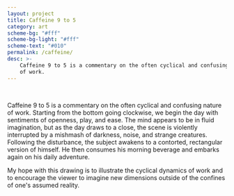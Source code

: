 ```yaml
---
layout: project
title: Caffeine 9 to 5
category: art
scheme-bg: "#fff"
scheme-bg-light: "#fff"
scheme-text: "#010"
permalink: /caffeine/
desc: >-
    Caffeine 9 to 5 is a commentary on the often cyclical and confusing nature
    of work.
---
```


<object style="width:100%" data="/assets/svg/9to5.svg" type="image/svg+xml" alt="9 to 5"></object>

<br>

Caffeine 9 to 5 is a commentary on the often cyclical and confusing nature of
work. Starting from the bottom going clockwise, we begin the day with sentiments
of openness, play, and ease. The mind appears to be in fluid imagination, but as
the day draws to a close, the scene is violently interrupted by a mishmash of
darkness, noise, and strange creatures. Following the disturbance, the subject
awakens to a contorted, rectangular version of himself. He then consumes his
morning beverage and embarks again on his daily adventure.

My hope with this drawing is to illustrate the cyclical dynamics of work and
to encourage the viewer to imagine new dimensions outside of the confines of
one's assumed reality.
